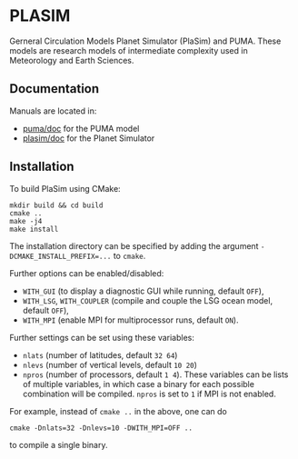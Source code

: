 PLASIM
======

Gerneral Circulation Models Planet Simulator (PlaSim) and PUMA. These models are research models of intermediate complexity used in Meteorology and Earth Sciences.

## Documentation
Manuals are located in:

- [puma/doc](./puma/doc) for the PUMA model
- [plasim/doc](./plasim/doc) for the Planet Simulator

## Installation ##
To build PlaSim using CMake:

```
mkdir build && cd build
cmake ..
make -j4
make install
```

The installation directory can be specified by adding the argument `-DCMAKE_INSTALL_PREFIX=...` to `cmake`.

Further options can be enabled/disabled:
- `WITH_GUI` (to display a diagnostic GUI while running, default `OFF`),
- `WITH_LSG`, `WITH_COUPLER` (compile and couple the LSG ocean model, default `OFF`),
- `WITH_MPI` (enable MPI for multiprocessor runs, default `ON`).

Further settings can be set using these variables:
- `nlats` (number of latitudes, default `32 64`)
- `nlevs` (number of vertical levels, default `10 20`)
- `npros` (number of processors, default `1 4`).
These variables can be lists of multiple variables, in which case a binary for each possible combination will be compiled. `npros` is set to `1` if MPI is not enabled.

For example, instead of `cmake ..` in the above, one can do
```
cmake -Dnlats=32 -Dnlevs=10 -DWITH_MPI=OFF ..
```
to compile a single binary.
